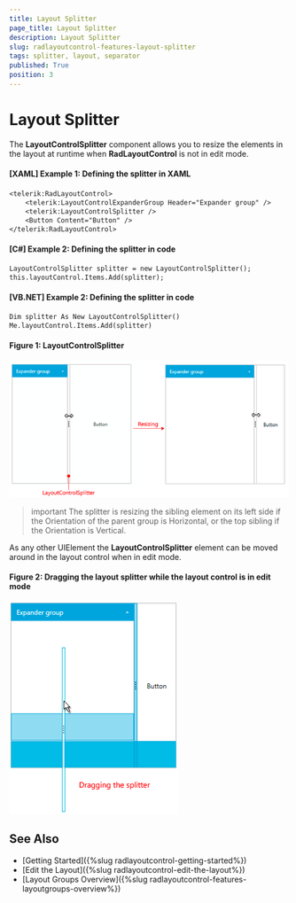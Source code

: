 ```yaml
---
title: Layout Splitter
page_title: Layout Splitter
description: Layout Splitter
slug: radlayoutcontrol-features-layout-splitter
tags: splitter, layout, separator
published: True
position: 3
---
```


# Layout Splitter

The __LayoutControlSplitter__ component allows you to resize the elements in the layout at runtime when __RadLayoutControl__ is not in edit mode.

#### __[XAML] Example 1: Defining the splitter in XAML__ 
    <telerik:RadLayoutControl>
		<telerik:LayoutControlExpanderGroup Header="Expander group" />
		<telerik:LayoutControlSplitter />
		<Button Content="Button" />
	</telerik:RadLayoutControl>
	
#### __[C#] Example 2: Defining the splitter in code__  
	LayoutControlSplitter splitter = new LayoutControlSplitter();
	this.layoutControl.Items.Add(splitter);

#### __[VB.NET] Example 2: Defining the splitter in code__  
	Dim splitter As New LayoutControlSplitter()
	Me.layoutControl.Items.Add(splitter)

#### __Figure 1: LayoutControlSplitter__  
![](images/layoutcontrol-features-layout-splitter-01.png)

>important The splitter is resizing the sibling element on its left side if the Orientation of the parent group is Horizontal, or the top sibling if the Orientation is Vertical.

As any other UIElement the __LayoutControlSplitter__ element can be moved around in the layout control when in edit mode.

#### __Figure 2: Dragging the layout splitter while the layout control is in edit mode__  
![](images/layoutcontrol-features-layout-splitter-02.png)
	
## See Also
* [Getting Started]({%slug radlayoutcontrol-getting-started%})
* [Edit the Layout]({%slug radlayoutcontrol-edit-the-layout%})
* [Layout Groups Overview]({%slug radlayoutcontrol-features-layoutgroups-overview%})
